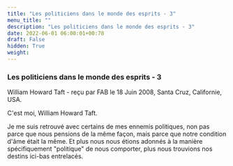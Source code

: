 ```yaml
---
title: "Les politiciens dans le monde des esprits - 3"
menu_title: ""
description: "Les politiciens dans le monde des esprits - 3"
date: 2022-06-01 06:00:01+00:78
draft: False
hidden: True
weight:
---
```

### Les politiciens dans le monde des esprits - 3

William Howard Taft - reçu par FAB le 18 Juin 2008, Santa Cruz, Californie, USA.

C'est moi, William Howard Taft.

Je me suis retrouvé avec certains de mes ennemis politiques, non pas parce que nous pensions de la même façon, mais parce que notre condition d'âme était la même. Et plus nous nous étions adonnés à la manière spécifiquement "politique" de nous comporter, plus nous trouvions nos destins ici-bas entrelacés.